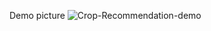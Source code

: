 Demo picture 
![Crop-Recommendation-demo](https://user-images.githubusercontent.com/86870251/228896748-89bdb155-7685-41fa-a46f-db3eafb30b21.png)
